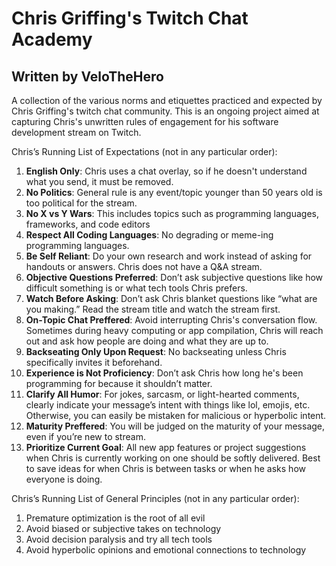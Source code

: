 # Chris Griffing's Twitch Chat Academy
## Written by VeloTheHero

A collection of the various norms and etiquettes practiced and expected by Chris Griffing's twitch chat community. This is an ongoing project aimed at capturing Chris's unwritten rules of engagement for his software development stream on Twitch.

Chris’s Running List of Expectations (not in any particular order):
1. **English Only**: Chris uses a chat overlay, so if he doesn't understand what you send, it must be removed.
2. **No Politics**: General rule is any event/topic younger than 50 years old is too political for the stream.
3. **No X vs Y Wars**: This includes topics such as programming languages, frameworks, and code editors
4. **Respect All Coding Languages**: No degrading or meme-ing programming languages.
5. **Be Self Reliant**: Do your own research and work instead of asking for handouts or answers. Chris does not have a Q&A stream.
6. **Objective Questions Preferred**: Don’t ask subjective questions like how difficult something is or what tech tools Chris prefers.
7. **Watch Before Asking**: Don’t ask Chris blanket questions like “what are you making.” Read the stream title and watch the stream first.
8. **On-Topic Chat Preffered**: Avoid interrupting Chris's conversation flow. Sometimes during heavy computing or app compilation, Chris will reach out and ask how people are doing and what they are up to.
9. **Backseating Only Upon Request**: No backseating unless Chris specifically invites it beforehand.
10. **Experience is Not Proficiency**: Don’t ask Chris how long he's been programming for because it shouldn’t matter. 
11. **Clarify All Humor**: For jokes, sarcasm, or light-hearted comments, clearly indicate your message’s intent with things like lol, emojis, etc. Otherwise, you can easily be mistaken for malicious or hyperbolic intent.
12. **Maturity Preffered**: You will be judged on the maturity of your message, even if you’re new to stream. 
13. **Prioritize Current Goal**: All new app features or project suggestions when Chris is currently working on one should be softly delivered. Best to save ideas for when Chris is between tasks or when he asks how everyone is doing. 

Chris’s Running List of General Principles (not in any particular order):
1. Premature optimization is the root of all evil
2. Avoid biased or subjective takes on technology
3. Avoid decision paralysis and try all tech tools
4. Avoid hyperbolic opinions and emotional connections to technology
